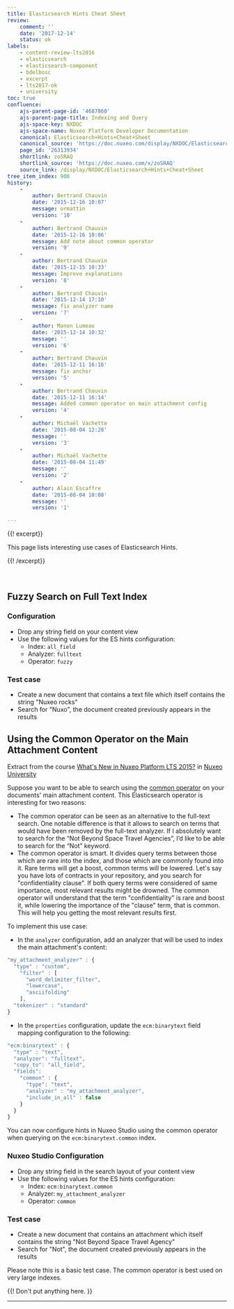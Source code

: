 ```yaml
---
title: Elasticsearch Hints Cheat Sheet
review:
    comment: ''
    date: '2017-12-14'
    status: ok
labels:
    - content-review-lts2016
    - elasticsearch
    - elasticsearch-component
    - bdelbosc
    - excerpt
    - lts2017-ok
    - university
toc: true
confluence:
    ajs-parent-page-id: '4687860'
    ajs-parent-page-title: Indexing and Query
    ajs-space-key: NXDOC
    ajs-space-name: Nuxeo Platform Developer Documentation
    canonical: Elasticsearch+Hints+Cheat+Sheet
    canonical_source: 'https://doc.nuxeo.com/display/NXDOC/Elasticsearch+Hints+Cheat+Sheet'
    page_id: '26313934'
    shortlink: zoSRAQ
    shortlink_source: 'https://doc.nuxeo.com/x/zoSRAQ'
    source_link: /display/NXDOC/Elasticsearch+Hints+Cheat+Sheet
tree_item_index: 900
history:
    -
        author: Bertrand Chauvin
        date: '2015-12-16 10:07'
        message: ormattin
        version: '10'
    -
        author: Bertrand Chauvin
        date: '2015-12-16 10:06'
        message: Add note about common operator
        version: '9'
    -
        author: Bertrand Chauvin
        date: '2015-12-15 10:33'
        message: Improve explanations
        version: '8'
    -
        author: Bertrand Chauvin
        date: '2015-12-14 17:10'
        message: fix analyzer name
        version: '7'
    -
        author: Manon Lumeau
        date: '2015-12-14 10:32'
        message: ''
        version: '6'
    -
        author: Bertrand Chauvin
        date: '2015-12-11 16:16'
        message: fix anchor
        version: '5'
    -
        author: Bertrand Chauvin
        date: '2015-12-11 16:14'
        message: Added common operator on main attachment config
        version: '4'
    -
        author: Michaël Vachette
        date: '2015-08-04 12:28'
        message: ''
        version: '3'
    -
        author: Michaël Vachette
        date: '2015-08-04 11:49'
        message: ''
        version: '2'
    -
        author: Alain Escaffre
        date: '2015-08-04 10:08'
        message: ''
        version: '1'

---
```

{{! excerpt}}

This page lists interesting use cases of Elasticsearch Hints.

{{! /excerpt}}

&nbsp;

## Fuzzy Search on Full Text Index

### Configuration

*   Drop any string field on your content view
*   Use the following values for the ES hints configuration:
    *   Index: `all_field`
    *   Analyzer: `fulltext`
    *   Operator: `fuzzy`

### Test case

*   Create a new document that contains a text file which itself contains the string "Nuxeo rocks"
*   Search for "Nuxo", the document created previously appears in the results

## Using the Common Operator on the Main Attachment Content

Extract from the course [What's New in Nuxeo Platform LTS 2015?](https://university.nuxeo.com/learn/public/course/view/elearning/55/WhatsnewinNuxeoPlatformLTS2015%3F) in [Nuxeo University](https://university.nuxeo.com)

Suppose you want to be able to search using the [common operator](https://www.elastic.co/guide/en/elasticsearch/reference/1.5/query-dsl-common-terms-query.html) on your documents' main attachment content. This Elasticsearch operator is interesting for two reasons:

*   The common operator can be seen as an alternative to the full-text search.
    One notable difference is that it allows to search on terms that would have been removed by the full-text analyzer. If I absolutely want to search for the &ldquo;Not Beyond Space Travel Agencies&rdquo;, I&rsquo;d like to be able to search for the &ldquo;Not&rdquo; keyword.
*   The common operator is smart. It divides query terms between those which are rare into the index, and those which are commonly found into it.
    Rare terms will get a boost, common terms will be lowered. Let's say you have lots of contracts in your repository, and you search for "confidentiality clause". If both query terms were considered of same importance, most relevant results might be drowned. The common operator will understand that the term "confidentiality" is rare and boost it, while lowering the importance of the "clause" term, that is common. This will help you getting the most relevant results first.

To implement this use case:

*   In the `analyzer` configuration, add an analyzer that will be used to index the main attachment's content:

```js
"my_attachment_analyzer" : {
  "type" : "custom",
    "filter" : [
      "word_delimiter_filter",
      "lowercase",
      "asciifolding"
    ],
  "tokenizer" : "standard"
}
```
*   In the `properties` configuration, update the `ecm:binarytext` field mapping configuration to the following:

```js
"ecm:binarytext" : {
  "type" : "text",
  "analyzer": "fulltext",
  "copy_to": "all_field",
  "fields":
    "common" : {
      "type": "text",
      "analyzer" : "my_attachment_analyzer",
      "include_in_all" : false
    }
  }
}
```

You can now configure hints in Nuxeo Studio using the common operator when querying on the `ecm:binarytext.common` index.



### Nuxeo Studio Configuration

*   Drop any string field in the search layout of your content view
*   Use the following values for the ES hints configuration:
    *   Index: `ecm:binarytext.common`
    *   Analyzer: `my_attachment_analyzer`
    *   Operator: `common`

### Test case

*   Create a new document that contains an attachment which itself contains the string "Not Beyond Space Travel Agency"
*   Search for "Not", the document created previously appears in the results

Please note this is a basic test case. The common operator is best used on very large indexes.

{{! Don't put anything here. }}

* * *
